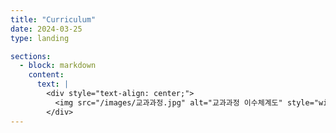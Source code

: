 ```yaml
---
title: "Curriculum"
date: 2024-03-25
type: landing

sections:
  - block: markdown
    content:
      text: |
        <div style="text-align: center;">
          <img src="/images/교과과정.jpg" alt="교과과정 이수체계도" style="width: 160%; height: auto;">
        </div>
---
```


